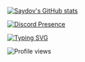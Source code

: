 <!-- [![Telegram](https://img.shields.io/badge/-Telegram-090909?style=for-the-badge&logo=telegram&logoColor=27A0D9)](https://t.me/saydovvv)
[![Vkontakte](https://img.shields.io/badge/-Vkontakte-090909?style=for-the-badge&logo=Vk&logoColor=4F7DB3)](https://vk.com/id372782003)
 -->
 
[![Saydov's GitHub stats](https://github-readme-stats.vercel.app/api?username=notsaydov&theme=dark&show_icons=true&hide_border=true&disable_animations=true&hide=prs,issues)](https://github.com/anuraghazra/github-readme-stats)  

<!-- [![Top Langs](https://github-readme-stats.vercel.app/api/top-langs/?username=notsaydov&layout=compact&theme=dark&hide_border=true)](https://github.com/anuraghazra/github-readme-stats)  
 -->
 
[![Discord Presence](https://lanyard.cnrad.dev/api/894208701806817382)](https://discord.com/users/894208701806817382)

[![Typing SVG](https://readme-typing-svg.herokuapp.com?font=Fira+Code&pause=1000&color=23FF2A&background=000000&center=%D0%BB%D0%BE%D0%B6%D1%8C&vCenter=%D0%BB%D0%BE%D0%B6%D1%8C&width=175&lines=t.me/saydovvv)](https://git.io/typing-svg)

![Profile views](https://gpvc.arturio.dev/notsaydov)

